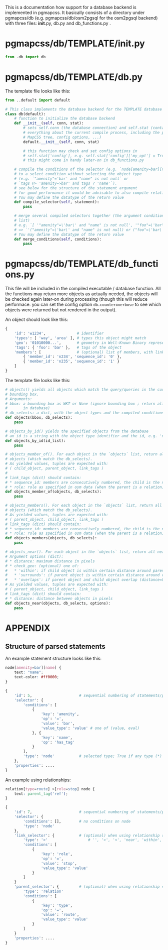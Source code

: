 This is a documentation how support for a database backend is implemented in pgmapcss. It basically consists of a directory under pgmapcss/db (e.g. pgmapcss/db/osm2pgsql for the osm2pgsql backend) with three files: __init__.py, db.py and db_functions.py .

pgmapcss/db/TEMPLATE/__init__.py
=========================
```python
from .db import db
```

pgmapcss/db/TEMPLATE/db.py
=========================
The template file looks like this:
```python
from ..default import default

# This class implements the database backend for the TEMPLATE database layout.
class db(default):
    # function to initialize the database backend
    def __init__(self, conn, stat):
        # sets self.conn (the database connection) and self.stat (contains
        # everything about the current compile process, including the parsed
        # MapCSS tree, config options, ...)
        default.__init__(self, conn, stat)

        # this function may check and set config options in
        # self.stat['config'], e.g. self.stat['config']['my_opt'] = True
        # this might come in handy later-on in db_functions.py

    # compile the conditions of the selector (e.g. `node[amenity=bar][name]`)
    # to a select condition without selecting the object type
    # (e.g. `"amenity"='bar' and "name" is not null` or
    # `tags @> 'amenity=>bar' and tags ? 'name'`).
    # see below for the structure of the statement argument
    # for good performance it would be advisable to also compile relationships
    # You may define the datatype of the return value
    def compile_selector(self, statement):
        pass

    # merge several compiled selectors together (the argument conditions is a
    # list)
    # e.g. `[ '"amenity"=\'bar\' and "name" is not null', '"foo"=\'bar\'' ]`
    # => `'("amenity"=\'bar\' and "name" is not null) or ("foo"=\'bar\')'`
    # You may define the datatype of the return value
    def merge_conditions(self, conditions):
        pass
```

pgmapcss/db/TEMPLATE/db_functions.py
===================================
This file will be included in the compiled executable / database function. All the functions may return more objects as actually needed, the objects will be checked again later-on during processing (though this will reduce performace. you can set the config option `db.counter=verbose` to see which objects were returned but not rendered in the output).

An object should look like this:
```python
{
    'id': 'w1234',              # identifier
    'types': [ 'way', 'area' ], # types this object might match
    'geo': '01010000...',       # geometry in Well-Known Binary representation
    'tags': { 'foo': 'bar' },   # tags of the object
    'members': [                # (optional) list of members, with link tags
        { 'member_id': 'n234', 'sequence_id': '0' },
        { 'member_id': 'n235', 'sequence_id': '1' }
    ]
}
```

The template file looks like this:
```python
# objects() yields all objects which match the query/queries in the current
# bounding box.
# Arguments:
# bbox: a bounding box as WKT or None (ignore bounding box ; return all objects
#       in database)
# db_selects: a dict, with the object types and the compiled conditions from db.py, e.g.: `{ 'area': '("amenity"=\'bar\' and "name" is not null) or ("foo"=\'bar\')' }`. objects() need to match the object types to the respective openstreetmap objects, e.g. 'area' => closed ways and multipolygons.
def objects(bbox, db_selects):
    pass

# objects_by_id() yields the specified objects from the database
# an id is a string with the object type identifier and the id, e.g. 'n1234'
def objects_by_id(id_list):
    pass

# objects_member_of(). For each object in the `objects` list, return all parent
# objects (which match the db_selects).
# As yielded values, tuples are expected with:
# ( child_object, parent_object, link_tags )
#
# link_tags (dict) should contain:
# * sequence_id: members are consecutively numbered, the child is the nth entry (counting from 0)
# * role: role as specified in osm data (when the parent is a relation)
def objects_member_of(objects, db_selects):
    pass

# objects_members(). For each object in the `objects` list, return all child
# objects (which match the db_selects).
# As yielded values, tuples are expected with:
# ( parent_object, child_object, link_tags )
# link_tags (dict) should contain:
# * sequence_id: members are consecutively numbered, the child is the nth entry (counting from 0)
# * role: role as specified in osm data (when the parent is a relation)
def objects_members(objects, db_selects):
    pass

# objects_near(). For each object in the `objects` list, return all nearby objects (which match the db_selects).
# Argument options (dict):
# * distance: maximum distance in pixels
# * check_geo: (optional) one of:
#   * 'within': if child object is within certain distance around parent
#   * 'surrounds': if parent object is within certain distance around child
#   * 'overlaps': if parent object and child object overlap (distance=0)
# As yielded values, tuples are expected with:
# ( parent_object, child_object, link_tags )
# link_tags (dict) should contain:
# * distance: distance between objects in pixels
def objects_near(objects, db_selects, options):
    pass
```

APPENDIX
========
Structure of parsed statements
------------------------------
An example statement structure looks like this:
```css
node[amenity=bar][name] {
    text: "name";
    text-color: #ff0000;
}
```

```python
{
    'id': 5,                     # sequential numbering of statements/properties
    'selector': {
        'conditions': [
            {
                'key': 'amenity',
                'op': '=',
                'value': 'bar',
                'value_type': 'value' # one of (value, eval)
            }, {
                'key': 'name',
                'op': 'has_tag'
            }
        ],
        'type': 'node'           # selected type; True if any type (*)
    },
    'properties': ....
}
```

An example using relationships:
```css
relation[type=route] >[role=stop] node {
    text: parent_tag('ref');
}
```

```python
{
    'id': 7,                     # sequential numbering of statements/properties
    'selector': {
        'conditions': [],        # no conditions on node
        'type': 'node'
    },
    'link_selector': {           # (optional) when using relationship selector
        'type': '>'                  # '', '>', '<', 'near', 'within', 'overlaps' or 'surrounds'
        'conditions': [
            {
                'key': 'role',
                'op': '=',
                'value': 'stop',
                'value_type': 'value'
            }
        ]
    }
    'parent_selector': {         # (optional) when using relationship selector
        'type': 'relation'
        'conditions': [
            {
                'key': 'type',
                'op': '=',
                'value': 'route',
                'value_type': 'value'
            }
        ]
    }
    'properties': ....
}
```
